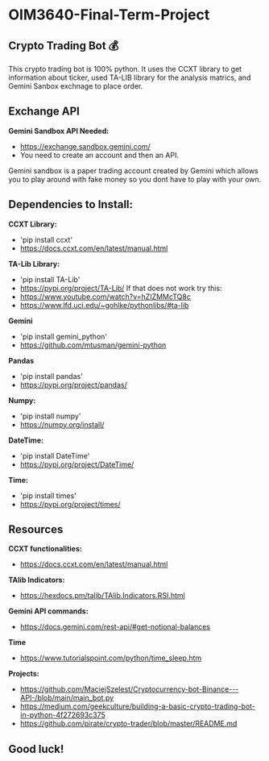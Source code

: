 # OIM3640-Final-Term-Project

## Crypto Trading Bot 💰

This crypto trading bot is 100% python. It uses the CCXT library to get information about ticker, used TA-LIB library for the analysis matrics, and Gemini Sanbox exchnage to place order. 

## Exchange API
**Gemini Sandbox API Needed:**
- https://exchange.sandbox.gemini.com/
- You need to create an account and then an API.

Gemini sandbox is a paper trading account created by Gemini which allows you to play around with fake money so you dont have to play with your own.

## Dependencies to Install:

**CCXT Library:**
- 'pip install ccxt'
- https://docs.ccxt.com/en/latest/manual.html

**TA-Lib Library:**
- 'pip install TA-Lib'
- https://pypi.org/project/TA-Lib/
If that does not work try this:
- https://www.youtube.com/watch?v=hZIZMMcTQ8c
- https://www.lfd.uci.edu/~gohlke/pythonlibs/#ta-lib

**Gemini**
- 'pip install gemini_python'
- https://github.com/mtusman/gemini-python

**Pandas**
- 'pip install pandas'
- https://pypi.org/project/pandas/

**Numpy:**
- 'pip install numpy'
- https://numpy.org/install/

**DateTime:**
- 'pip install DateTime'
- https://pypi.org/project/DateTime/

**Time:**
- 'pip install times'
- https://pypi.org/project/times/

## Resources
**CCXT functionalities:**
- https://docs.ccxt.com/en/latest/manual.html

**TAlib Indicators:**
- https://hexdocs.pm/talib/TAlib.Indicators.RSI.html

**Gemini API commands:**
- https://docs.gemini.com/rest-api/#get-notional-balances

**Time**
- https://www.tutorialspoint.com/python/time_sleep.htm

**Projects:**
- https://github.com/MaciejSzelest/Cryptocurrency-bot-Binance---API-/blob/main/main_bot.py
- https://medium.com/geekculture/building-a-basic-crypto-trading-bot-in-python-4f272693c375
- https://github.com/pirate/crypto-trader/blob/master/README.md

## Good luck!
